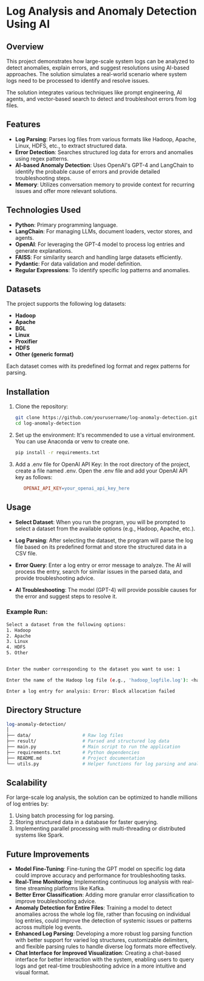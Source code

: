 # Log Analysis and Anomaly Detection Using AI

## Overview

This project demonstrates how large-scale system logs can be analyzed to detect anomalies, explain errors, and suggest resolutions using AI-based approaches. The solution simulates a real-world scenario where system logs need to be processed to identify and resolve issues.

The solution integrates various techniques like prompt engineering, AI agents, and vector-based search to detect and troubleshoot errors from log files.

## Features

- **Log Parsing**: Parses log files from various formats like Hadoop, Apache, Linux, HDFS, etc., to extract structured data.
- **Error Detection**: Searches structured log data for errors and anomalies using regex patterns.
- **AI-based Anomaly Detection**: Uses OpenAI's GPT-4 and LangChain to identify the probable cause of errors and provide detailed troubleshooting steps.
- **Memory**: Utilizes conversation memory to provide context for recurring issues and offer more relevant solutions.

## Technologies Used

- **Python**: Primary programming language.
- **LangChain**: For managing LLMs, document loaders, vector stores, and agents.
- **OpenAI**: For leveraging the GPT-4 model to process log entries and generate explanations.
- **FAISS**: For similarity search and handling large datasets efficiently.
- **Pydantic**: For data validation and model definition.
- **Regular Expressions**: To identify specific log patterns and anomalies.

## Datasets

The project supports the following log datasets:

- **Hadoop**
- **Apache**
- **BGL**
- **Linux**
- **Proxifier**
- **HDFS**
- **Other (generic format)**

Each dataset comes with its predefined log format and regex patterns for parsing.

## Installation

1. Clone the repository:
   ```bash
   git clone https://github.com/yourusername/log-anomaly-detection.git
   cd log-anomaly-detection

2. Set up the environment: It's recommended to use a virtual environment. You can use Anaconda or venv to create one.

   ```bash
   pip install -r requirements.txt
   ```

3. Add a .env file for OpenAI API Key: In the root directory of the project, create a file named .env. Open the .env file and add your OpenAI API key as follows:

      ```makefile
         OPENAI_API_KEY=your_openai_api_key_here
      ```

## Usage

- **Select Dataset**: When you run the program, you will be prompted to select a dataset from the available options (e.g., Hadoop, Apache, etc.).

- **Log Parsing**: After selecting the dataset, the program will parse the log file based on its predefined format and store the structured data in a CSV file.

- **Error Query**: Enter a log entry or error message to analyze. The AI will process the entry, search for similar issues in the parsed data, and provide troubleshooting advice.

- **AI Troubleshooting**: The model (GPT-4) will provide possible causes for the error and suggest steps to resolve it.

### Example Run:
```bash
Select a dataset from the following options:
1. Hadoop
2. Apache
3. Linux
4. HDFS
5. Other


Enter the number corresponding to the dataset you want to use: 1

Enter the name of the Hadoop log file (e.g., 'hadoop_logfile.log'): <hadoop_logfile_name>.log

Enter a log entry for analysis: Error: Block allocation failed
```

## Directory Structure

```perl
log-anomaly-detection/
│
├── data/                   # Raw log files
├── result/                 # Parsed and structured log data
├── main.py                 # Main script to run the application
├── requirements.txt        # Python dependencies
├── README.md               # Project documentation
└── utils.py                # Helper functions for log parsing and analysis

```

## Scalability
For large-scale log analysis, the solution can be optimized to handle millions of log entries by:

1. Using batch processing for log parsing.
2. Storing structured data in a database for faster querying.
3. Implementing parallel processing with multi-threading or distributed systems like Spark.

## Future Improvements

- **Model Fine-Tuning**: Fine-tuning the GPT model on specific log data could improve accuracy and performance for troubleshooting tasks.
- **Real-Time Monitoring**: Implementing continuous log analysis with real-time streaming platforms like Kafka.
- **Better Error Classification**: Adding more granular error classification to improve troubleshooting advice.
- **Anomaly Detection for Entire Files**: Training a model to detect anomalies across the whole log file, rather than focusing on individual log entries, could improve the detection of systemic issues or patterns across multiple log events.
- **Enhanced Log Parsing**: Developing a more robust log parsing function with better support for varied log structures, customizable delimiters, and flexible parsing rules to handle diverse log formats more effectively.
- **Chat Interface for Improved Visualization**: Creating a chat-based interface for better interaction with the system, enabling users to query logs and get real-time troubleshooting advice in a more intuitive and visual format.

